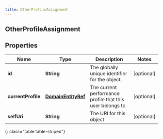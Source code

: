 ```yaml
---
title: OtherProfileAssignment
---
```


## OtherProfileAssignment

## Properties

| Name               | Type                                                           | Description                                               | Notes      |
| ------------------ | -------------------------------------------------------------- | --------------------------------------------------------- | ---------- |
| **id**             | <!----><!---->**String**<!---->                                | The globally unique identifier for the object.            | [optional] |
| **currentProfile** | <!----><!---->[**DomainEntityRef**](DomainEntityRef.md)<!----> | The current performance profile that this user belongs to | [optional] |
| **selfUri**        | <!----><!---->**String**<!---->                                | The URI for this object                                   | [optional] |

{: class="table table-striped"}
